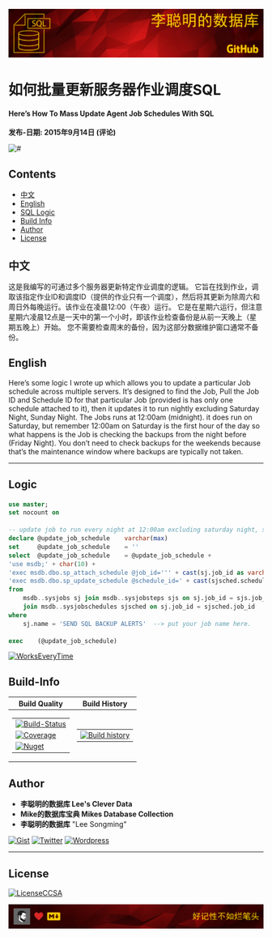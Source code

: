 ![CLEVER DATA GIT REPO](https://raw.githubusercontent.com/LiCongMingDeShujuku/git-resources/master/0-clever-data-github.png "李聪明的数据库")

# 如何批量更新服务器作业调度SQL
#### Here’s How To Mass Update Agent Job Schedules With SQL
**发布-日期: 2015年9月14日 (评论)**

![#](images/##############?raw=true "#")

## Contents

- [中文](#中文)
- [English](#English)
- [SQL Logic](#Logic)
- [Build Info](#Build-Info)
- [Author](#Author)
- [License](#License) 


## 中文
这是我编写的可通过多个服务器更新特定作业调度的逻辑。 它旨在找到作业，调取该指定作业ID和调度ID（提供的作业只有一个调度），然后将其更新为除周六和周日外每晚运行。该作业在凌晨12:00（午夜）运行。 它是在星期六运行，但注意星期六凌晨12点是一天中的第一个小时，即该作业检查备份是从前一天晚上（星期五晚上）开始。 您不需要检查周末的备份，因为这部分数据维护窗口通常不备份。


## English
Here’s some logic I wrote up which allows you to update a particular Job schedule across multiple servers. It’s designed to find the Job, Pull the Job ID and Schedule ID for that particular Job (provided is has only one schedule attached to it), then it updates it to run nightly excluding Saturday Night, Sunday Night. The Jobs runs at 12:00am (midnight). it does run on Saturday, but remember 12:00am on Saturday is the first hour of the day so what happens is the Job is checking the backups from the night before (Friday Night). You don’t need to check backups for the weekends because that’s the maintenance window where backups are typically not taken.

---
## Logic
```SQL
use master;
set nocount on
 
-- update job to run every night at 12:00am excluding saturday night, sunday night, and monday night.在除去周六，周日和周一外的每晚凌晨12:00运行作业数据
declare @update_job_schedule    varchar(max)
set     @update_job_schedule    = ''
select  @update_job_schedule    = @update_job_schedule +
'use msdb;' + char(10) +
'exec msdb.dbo.sp_attach_schedule @job_id=''' + cast(sj.job_id as varchar(255)) + ''',@schedule_id=' + cast(sjsched.schedule_id as varchar(255)) + char(10) + 
'exec msdb.dbo.sp_update_schedule @schedule_id=' + cast(sjsched.schedule_id as varchar(255)) + ', @freq_interval=124' + char(10)
from
    msdb..sysjobs sj join msdb..sysjobsteps sjs on sj.job_id = sjs.job_id
    join msdb..sysjobschedules sjsched on sj.job_id = sjsched.job_id
where
    sj.name = 'SEND SQL BACKUP ALERTS'  --> put your job name here.
 
exec    (@update_job_schedule)


```



[![WorksEveryTime](https://forthebadge.com/images/badges/60-percent-of-the-time-works-every-time.svg)](https://shitday.de/)

## Build-Info

| Build Quality | Build History |
|--|--|
|<table><tr><td>[![Build-Status](https://ci.appveyor.com/api/projects/status/pjxh5g91jpbh7t84?svg?style=flat-square)](#)</td></tr><tr><td>[![Coverage](https://coveralls.io/repos/github/tygerbytes/ResourceFitness/badge.svg?style=flat-square)](#)</td></tr><tr><td>[![Nuget](https://img.shields.io/nuget/v/TW.Resfit.Core.svg?style=flat-square)](#)</td></tr></table>|<table><tr><td>[![Build history](https://buildstats.info/appveyor/chart/tygerbytes/resourcefitness)](#)</td></tr></table>|

## Author

- **李聪明的数据库 Lee's Clever Data**
- **Mike的数据库宝典 Mikes Database Collection**
- **李聪明的数据库** "Lee Songming"

[![Gist](https://img.shields.io/badge/Gist-李聪明的数据库-<COLOR>.svg)](https://gist.github.com/congmingshuju)
[![Twitter](https://img.shields.io/badge/Twitter-mike的数据库宝典-<COLOR>.svg)](https://twitter.com/mikesdatawork?lang=en)
[![Wordpress](https://img.shields.io/badge/Wordpress-mike的数据库宝典-<COLOR>.svg)](https://mikesdatawork.wordpress.com/)

---
## License
[![LicenseCCSA](https://img.shields.io/badge/License-CreativeCommonsSA-<COLOR>.svg)](https://creativecommons.org/share-your-work/licensing-types-examples/)

![Lee Songming](https://raw.githubusercontent.com/LiCongMingDeShujuku/git-resources/master/1-clever-data-github.png "李聪明的数据库")

